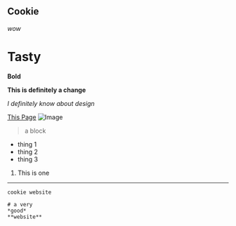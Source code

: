 ## Cookie
*wow*
# Tasty
**Bold**

**This is definitely a change**

*I definitely know about design*

[This Page](https://github.com/jwyamaguchi/cse15l-lab-reports.git)
![Image](https://th.bing.com/th/id/R.f05ff0297c24353fbee976302c3f8e01?rik=WsJUJIGJVwSDwQ&pid=ImgRaw&r=0)
> a block
* thing 1
* thing 2
* thing 3
1. This is one
---
`cookie website`
```
# a very 
*good*
**website**
```
